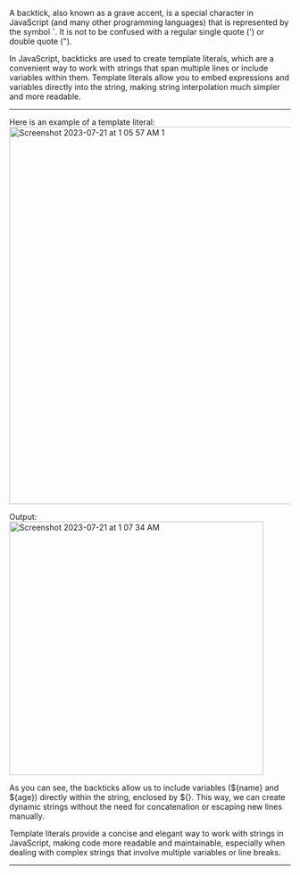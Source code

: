 A backtick, also known as a grave accent, is a special character in JavaScript (and many other programming languages) that is represented by the symbol **`**. It is not to be confused with a regular single quote (') or double quote (").

In JavaScript, backticks are used to create template literals, which are a convenient way to work with strings that span multiple lines or include variables within them. Template literals allow you to embed expressions and variables directly into the string, making string interpolation much simpler and more readable.


***


Here is an example of a template literal:
<img width="677" alt="Screenshot 2023-07-21 at 1 05 57 AM 1" src="https://github.com/ERA-Solutions-LLC/JavaScript-Intermediate-Assignments/assets/92329761/5920f5b3-ebe1-4d7e-b969-9b8e7943a0b2">

Output:
<img width="455" alt="Screenshot 2023-07-21 at 1 07 34 AM" src="https://github.com/ERA-Solutions-LLC/JavaScript-Intermediate-Assignments/assets/92329761/a27770ab-cb67-4138-9beb-df2e21888b9c">

As you can see, the backticks allow us to include variables (${name} and ${age}) directly within the string, enclosed by ${}. This way, we can create dynamic strings without the need for concatenation or escaping new lines manually.

Template literals provide a concise and elegant way to work with strings in JavaScript, making code more readable and maintainable, especially when dealing with complex strings that involve multiple variables or line breaks.

***




